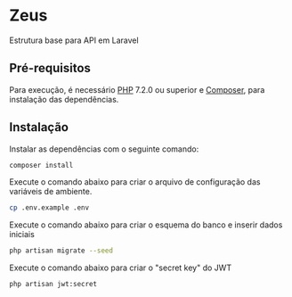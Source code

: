 # Zeus

Estrutura base para API em Laravel

## Pré-requisitos
Para execução, é necessário [PHP](http://php.net/) 7.2.0 ou superior e [Composer](https://getcomposer.org/), para instalação das dependências.

## Instalação

Instalar as dependências com o seguinte comando:

```bash
composer install
```

Execute o comando abaixo para criar o arquivo de configuração das variáveis ​​de ambiente.
```bash
cp .env.example .env
```

Execute o comando abaixo para criar o esquema do banco e inserir dados iniciais
```bash
php artisan migrate --seed
```

Execute o comando abaixo para criar o "secret key" do JWT
```bash
php artisan jwt:secret
```
